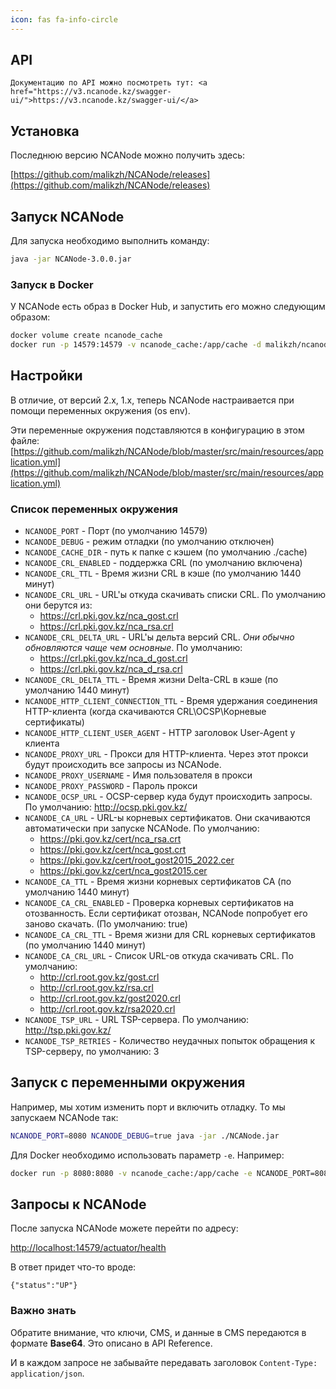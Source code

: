 ```yaml
---
icon: fas fa-info-circle
---
```


## API

<div class="alert alert-info">

    Документацию по API можно посмотреть тут: <a href="https://v3.ncanode.kz/swagger-ui/">https://v3.ncanode.kz/swagger-ui/</a>

</div>

## Установка

Последнюю версию NCANode можно получить здесь:

[https://github.com/malikzh/NCANode/releases](https://github.com/malikzh/NCANode/releases)

## Запуск NCANode

Для запуска необходимо выполнить команду:

```bash
java -jar NCANode-3.0.0.jar
```

### Запуск в Docker

У NCANode есть образ в Docker Hub, и запустить его можно следующим образом:

```bash
docker volume create ncanode_cache
docker run -p 14579:14579 -v ncanode_cache:/app/cache -d malikzh/ncanode
```

## Настройки

В отличие, от версий 2.x, 1.x, теперь NCANode настраивается при помощи переменных окружения (os env).

Эти переменные окружения подставляются в конфигурацию в этом файле: [https://github.com/malikzh/NCANode/blob/master/src/main/resources/application.yml](https://github.com/malikzh/NCANode/blob/master/src/main/resources/application.yml)

### Список переменных окружения

* `NCANODE_PORT` - Порт (по умолчанию 14579)
* `NCANODE_DEBUG` - режим отладки (по умолчанию отключен)
* `NCANODE_CACHE_DIR` - путь к папке с кэшем (по умолчанию ./cache)
* `NCANODE_CRL_ENABLED` - поддержка CRL (по умолчанию включена)
* `NCANODE_CRL_TTL` - Время жизни CRL в кэше (по умолчанию 1440 минут)
* `NCANODE_CRL_URL` - URL'ы откуда скачивать списки CRL. По умолчанию они берутся из:
  * https://crl.pki.gov.kz/nca_gost.crl
  * https://crl.pki.gov.kz/nca_rsa.crl
* `NCANODE_CRL_DELTA_URL` - URL'ы дельта версий CRL. *Они обычно обновляются чаще чем основные*. По умолчанию:
  * https://crl.pki.gov.kz/nca_d_gost.crl
  * https://crl.pki.gov.kz/nca_d_rsa.crl
* `NCANODE_CRL_DELTA_TTL` - Время жизни Delta-CRL в кэше (по умолчанию 1440 минут)
* `NCANODE_HTTP_CLIENT_CONNECTION_TTL` - Время удержания соединения HTTP-клиента (когда скачиваются CRL\OCSP\Корневые сертификаты)
* `NCANODE_HTTP_CLIENT_USER_AGENT` - HTTP заголовок User-Agent у клиента
* `NCANODE_PROXY_URL` - Прокси для HTTP-клиента. Через этот прокси будут происходить все запросы из NCANode.
* `NCANODE_PROXY_USERNAME` - Имя пользователя в прокси
* `NCANODE_PROXY_PASSWORD` - Пароль прокси
* `NCANODE_OCSP_URL` - OCSP-сервер куда будут происходить запросы. По умолчанию: http://ocsp.pki.gov.kz/
* `NCANODE_CA_URL` - URL-ы корневых сертификатов. Они скачиваются автоматически при запуске NCANode. По умолчанию:
  * https://pki.gov.kz/cert/nca_rsa.crt
  * https://pki.gov.kz/cert/nca_gost.crt
  * https://pki.gov.kz/cert/root_gost2015_2022.cer
  * https://pki.gov.kz/cert/nca_gost2015.cer
* `NCANODE_CA_TTL` - Время жизни корневых сертификатов CA (по умолчанию 1440 минут)
* `NCANODE_CA_CRL_ENABLED` - Проверка корневых сертификатов на отозванность. Если сертификат отозван, NCANode попробует его заново скачать. (По умолчанию: true)
* `NCANODE_CA_CRL_TTL` - Время жизни для CRL корневых сертификатов (по умолчанию 1440 минут)
* `NCANODE_CA_CRL_URL` - Список URL-ов откуда скачивать CRL. По умолчанию:
  * http://crl.root.gov.kz/gost.crl
  * http://crl.root.gov.kz/rsa.crl
  * http://crl.root.gov.kz/gost2020.crl
  * http://crl.root.gov.kz/rsa2020.crl
* `NCANODE_TSP_URL` - URL TSP-сервера. По умолчанию: http://tsp.pki.gov.kz/
* `NCANODE_TSP_RETRIES` - Количество неудачных попыток обращения к TSP-серверу, по умолчанию: 3

## Запуск с переменными окружения

Например, мы хотим изменить порт и включить отладку. То мы запускаем NCANode так:

```bash
NCANODE_PORT=8080 NCANODE_DEBUG=true java -jar ./NCANode.jar
```

Для Docker необходимо использовать параметр `-e`. Например:

```bash
docker run -p 8080:8080 -v ncanode_cache:/app/cache -e NCANODE_PORT=8080 -e NCANODE_DEBUG=true -d malikzh/ncanode
```

## Запросы к NCANode

После запуска NCANode можете перейти по адресу:

[http://localhost:14579/actuator/health](http://localhost:14579/actuator/health)

В ответ придет что-то вроде:

```
{"status":"UP"}
```

### Важно знать
  
Обратите внимание, что ключи, CMS, и данные в CMS передаются в формате **Base64**. Это описано в API Reference.

И в каждом запросе не забывайте передавать заголовок `Content-Type: application/json`.